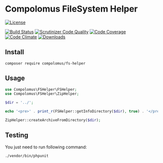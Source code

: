 # Compolomus FileSystem Helper

[![License](https://poser.pugx.org/compolomus/FSHelper/license)](https://packagist.org/packages/compolomus/fs-helper)

[![Build Status](https://scrutinizer-ci.com/g/Compolomus/FSHelper/badges/build.png?b=master)](https://scrutinizer-ci.com/g/Compolomus/FSHelper/build-status/master)
[![Scrutinizer Code Quality](https://scrutinizer-ci.com/g/Compolomus/FSHelper/badges/quality-score.png?b=master)](https://scrutinizer-ci.com/g/Compolomus/FSHelper/?branch=master)
[![Code Coverage](https://scrutinizer-ci.com/g/Compolomus/FSHelper/badges/coverage.png?b=master)](https://scrutinizer-ci.com/g/Compolomus/FSHelper/?branch=master)
[![Code Climate](https://codeclimate.com/github/Compolomus/FSHelper/badges/gpa.svg)](https://codeclimate.com/github/Compolomus/FSHelper)
[![Downloads](https://poser.pugx.org/compolomus/FSHelper/downloads)](https://packagist.org/packages/compolomus/fs-helper)

## Install

```shell
composer require compolomus/fs-helper
```

## Usage

```php
use Compolomus\FSHelper\FSHelper;
use Compolomus\FSHelper\ZipHelper;

$dir = '../';

echo '<pre>' . print_r(FSHelper::getInfoDirectory($dir), true) . '</pre>';

ZipHelper::createArchiveFromDirectory($dir);
```

## Testing

You just need to run following command:

```shell
./vendor/bin/phpunit
```
